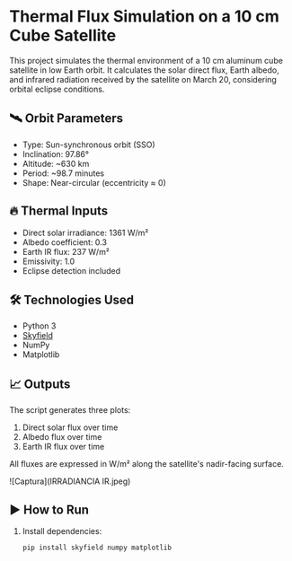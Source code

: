 # Thermal Flux Simulation on a 10 cm Cube Satellite

This project simulates the thermal environment of a 10 cm aluminum cube satellite in low Earth orbit. It calculates the solar direct flux, Earth albedo, and infrared radiation received by the satellite on March 20, considering orbital eclipse conditions.

## 🛰️ Orbit Parameters

- Type: Sun-synchronous orbit (SSO)
- Inclination: 97.86°
- Altitude: ~630 km
- Period: ~98.7 minutes
- Shape: Near-circular (eccentricity ≈ 0)

## 🔥 Thermal Inputs

- Direct solar irradiance: 1361 W/m²  
- Albedo coefficient: 0.3  
- Earth IR flux: 237 W/m²  
- Emissivity: 1.0  
- Eclipse detection included

## 🛠️ Technologies Used

- Python 3  
- [Skyfield](https://rhodesmill.org/skyfield/)  
- NumPy  
- Matplotlib

## 📈 Outputs

The script generates three plots:
1. Direct solar flux over time
2. Albedo flux over time
3. Earth IR flux over time

All fluxes are expressed in W/m² along the satellite's nadir-facing surface.

![Captura](IRRADIANCIA IR.jpeg)


## ▶️ How to Run

1. Install dependencies:
   ```bash
   pip install skyfield numpy matplotlib


  
